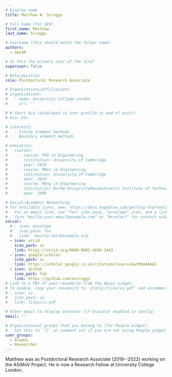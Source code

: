 ```yaml
---
# Display name
title: Matthew W. Scroggs

# Full name (for SEO)
first_name: Matthew
last_name: Scroggs

# Username (this should match the folder name)
authors:
  - mws48

# Is this the primary user of the site?
superuser: false

# Role/position
role: Postdoctoral Research Associate

# Organizations/Affiliations
# organizations:
#   - name: University College London
#     url: ''

# # Short bio (displayed in user profile at end of posts)
# bio: Etc.

# interests:
#   - Finite element methods
#   - Boundary element methods

# education:
#   courses:
#     - course: PhD in Engineering
#       institution: University of Cambridge
#       year: 2024
#     - course: MRes in Engineering
#       institution: University of Cambridge
#       year: 2014
#     - course: MEng in Engineering
#       institution: Durhm UniversityMassachusetts Institute of Technology
#       year: 2009

# Social/Academic Networking
# For available icons, see: https://docs.hugoblox.com/getting-started/page-builder/#icons
#   For an email link, use "fas" icon pack, "envelope" icon, and a link in the
#   form "mailto:your-email@example.com" or "#contact" for contact widget.
social:
  # - icon: envelope
  #   icon_pack: fas
  #   link: 'mailto:test@example.org'
  - icon: orcid
    icon_pack: ai
    link: https://orcid.org/0000-0002-4658-2443
  - icon: google-scholar
    icon_pack: ai
    link: https://scholar.google.co.uk/citations?user=sIwtMXoAAAAJ
  - icon: github
    icon_pack: fab
    link: https://github.com/mscroggs
# Link to a PDF of your resume/CV from the About widget.
# To enable, copy your resume/CV to `static/files/cv.pdf` and uncomment the lines below.
# - icon: cv
#   icon_pack: ai
#   link: files/cv.pdf

# Enter email to display Gravatar (if Gravatar enabled in Config)
email: ''

# Organizational groups that you belong to (for People widget)
#   Set this to `[]` or comment out if you are not using People widget.
user_groups:
  - Alumni
  - Researcher
---
```


Matthew was as Postdoctoral Research Associate (2019--2022) working on
the ASiMoV Project. He is now a Research Fellow at University College
London.